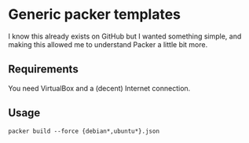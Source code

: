# Generic packer templates

I know this already exists on GitHub but I wanted something simple,
and making this allowed me to understand Packer a little bit more.

## Requirements

You need VirtualBox and a (decent) Internet connection.

## Usage

```
packer build --force {debian*,ubuntu*}.json
```
